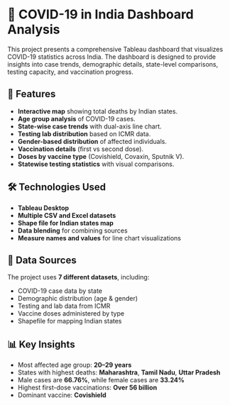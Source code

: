 # 🦠 COVID-19 in India Dashboard Analysis

This project presents a comprehensive Tableau dashboard that visualizes COVID-19 statistics across India. The dashboard is designed to provide insights into case trends, demographic details, state-level comparisons, testing capacity, and vaccination progress.

## 📌 Features

- **Interactive map** showing total deaths by Indian states.
- **Age group analysis** of COVID-19 cases.
- **State-wise case trends** with dual-axis line chart.
- **Testing lab distribution** based on ICMR data.
- **Gender-based distribution** of affected individuals.
- **Vaccination details** (first vs second dose).
- **Doses by vaccine type** (Covishield, Covaxin, Sputnik V).
- **Statewise testing statistics** with visual comparisons.

## 🛠️ Technologies Used

- **Tableau Desktop**
- **Multiple CSV and Excel datasets**
- **Shape file for Indian states map**
- **Data blending** for combining sources
- **Measure names and values** for line chart visualizations

## 📁 Data Sources

The project uses **7 different datasets**, including:
- COVID-19 case data by state
- Demographic distribution (age & gender)
- Testing and lab data from ICMR
- Vaccine doses administered by type
- Shapefile for mapping Indian states


## 📊 Key Insights

- Most affected age group: **20–29 years**
- States with highest deaths: **Maharashtra**, **Tamil Nadu**, **Uttar Pradesh**
- Male cases are **66.76%**, while female cases are **33.24%**
- Highest first-dose vaccinations: **Over 56 billion**
- Dominant vaccine: **Covishield**

